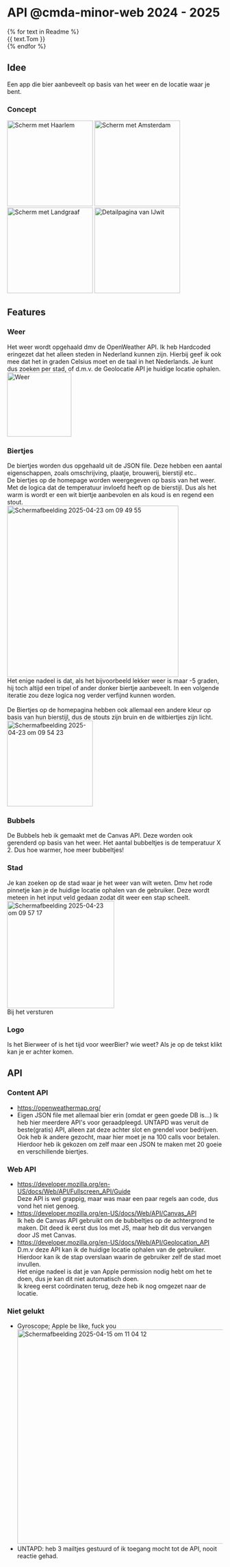# API @cmda-minor-web 2024 - 2025

{% for text in Readme %} <br>
  {{ text.Tom }} <br>
{% endfor %}


## Idee
Een app die bier aanbeveelt op basis van het weer en de locatie waar je bent.<br>

### Concept
<img width="200" alt="Scherm met Haarlem" src="https://github.com/user-attachments/assets/0e68f98e-603c-439d-bc85-5fbd33b9a226" />
<img width="200" alt="Scherm met Amsterdam" src="https://github.com/user-attachments/assets/81384a49-275e-43ae-9fe4-94d056664c85" />
<img width="200" alt="Scherm met Landgraaf" src="https://github.com/user-attachments/assets/10f0ec53-d397-422d-91ff-11339bc23307" />
<img width="200" alt="Detailpagina van IJwit" src="https://github.com/user-attachments/assets/d96a5ef4-e95e-4f82-a0fe-d1b7bd12e1d3" />




## Features
### Weer
Het weer wordt opgehaald dmv de OpenWeather API. Ik heb Hardcoded eringezet dat het alleen steden in Nederland kunnen zijn. Hierbij geef ik ook mee dat het in graden Celsius moet en de taal in het Nederlands. Je kunt dus zoeken per stad, of d.m.v. de Geolocatie API je huidige locatie ophalen.<br>
<img width="150" alt="Weer" src="https://github.com/user-attachments/assets/5f16f84d-2336-493a-90cd-220a69674fab" />


### Biertjes
De biertjes worden dus opgehaald uit de JSON file. Deze hebben een aantal eigenschappen, zoals omschrijving, plaatje, brouwerij, bierstijl etc..<br>
De biertjes op de homepage worden weergegeven op basis van het weer. Met de logica dat de temperatuur invloefd heeft op de bierstijl. Dus als het warm is wordt er een wit biertje aanbevolen
en als koud is en regend een stout.<br>
<img width="400" alt="Scherm­afbeelding 2025-04-23 om 09 49 55" src="https://github.com/user-attachments/assets/c3e6e270-c04c-44ad-b229-911d37ac4277" /><br>
Het enige nadeel is dat, als het bijvoorbeeld lekker weer is maar -5 graden, hij toch altijd een tripel of ander donker biertje aanbeveelt.
In een volgende iteratie zou deze logica nog verder verfijnd kunnen worden.
<br><br>
De Biertjes op de homepagina hebben ook allemaal een andere kleur op basis van hun bierstijl, dus de stouts zijn bruin en de witbiertjes zijn licht.<br>
<img width="200" alt="Scherm­afbeelding 2025-04-23 om 09 54 23" src="https://github.com/user-attachments/assets/eb2ab5b6-e025-4a61-b321-36168fbdf8d2" />

### Bubbels
De Bubbels heb ik gemaakt met de Canvas API. Deze worden ook gerenderd op basis van het weer. Het aantal bubbeltjes is de temperatuur X 2. Dus hoe warmer, hoe meer bubbeltjes!

### Stad
Je kan zoeken op de stad waar je het weer van wilt weten. Dmv het rode pinnetje kan je de huidige locatie ophalen van de gebruiker. Deze wordt meteen in het input veld gedaan zodat dit weer een stap scheelt.<br>
<img width="250" alt="Scherm­afbeelding 2025-04-23 om 09 57 17" src="https://github.com/user-attachments/assets/14fcaef0-d4e7-415f-b807-791b1d878655" /><br>
Bij het versturen 

### Logo
Is het Bierweer of is het tijd voor weerBier? wie weet? Als je op de tekst klikt kan je er achter komen.




## API
### Content API
- https://openweathermap.org/
- Eigen JSON file met allemaal bier erin (omdat er geen goede DB is...)
  Ik heb hier meerdere API's voor geraadpleegd. UNTAPD was veruit de beste(gratis) API, alleen zat deze achter slot en grendel voor bedrijven.<br>
  Ook heb ik andere gezocht, maar hier moet je na 100 calls voor betalen.<br>
  Hierdoor heb ik gekozen om zelf maar een JSON te maken met 20 goeie en verschillende biertjes.

### Web API
- https://developer.mozilla.org/en-US/docs/Web/API/Fullscreen_API/Guide<br>
  Deze API is wel grappig, maar was maar een paar regels aan code, dus vond het niet genoeg.
- https://developer.mozilla.org/en-US/docs/Web/API/Canvas_API<br>
  Ik heb de Canvas API gebruikt om de bubbeltjes op de achtergrond te maken. Dit deed ik eerst dus los met JS, maar heb dit dus vervangen door JS met Canvas.
- https://developer.mozilla.org/en-US/docs/Web/API/Geolocation_API<br>
  D.m.v deze API kan ik de huidige locatie ophalen van de gebruiker. Hierdoor kan ik de stap overslaan waarin de gebruiker zelf de stad moet invullen. <br>
  Het enige nadeel is dat je van Apple permission nodig hebt om het te doen, dus je kan dit niet automatisch doen.<br>
  Ik kreeg eerst coördinaten terug, deze heb ik nog omgezet naar de locatie.

### Niet gelukt
- Gyroscope; Apple be like, fuck you<br>
  <img width="500" alt="Scherm­afbeelding 2025-04-15 om 11 04 12" src="https://github.com/user-attachments/assets/0aa1ca8c-8118-456d-9e6a-2389a25b633a" />
- UNTAPD: heb 3 mailtjes gestuurd of ik toegang mocht tot de API, nooit reactie gehad.




